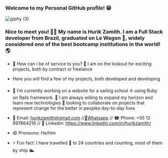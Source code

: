 ### Welcome to my Personal GitHub profile! 😁



![giphy (3)](https://user-images.githubusercontent.com/93097561/228340174-2cabacf7-1478-4507-97de-af590d0fb762.gif)






### Nice to meet you! 🙋‍♂️ My name is Hurik Zamith. I am a Full Stack developer from Brazil, graduated on Le Wagon 🚐, widely considered one of the best bootcamp institutions in the world! 🌎

- 🚀 How can I be of service to you? 🔎 I am on the lookout for exciting projects, both by contract or freelance  


- Here you will find a few of my projects, both developed and developing 
- 🔭 I’m currently working on a website for a sailing school ⛵ using Ruby on Rails framework. 🌱 I am always willing to expand my horizon and learn new technologies
👯 looking to collaborate on projects that represent change for the better in peoples day-to-day lives
- 📩 Email: hurikzamith@gmail.com //<a class="nav-link" href="https://wa.me/+5512997664219?text=Hi!%20I%20am%20at%20your%20GitHub%20profile%20%20de%20:)">📱Whatsapp</a> // ☎ Phone: +55 12 997664219 // 💼 Linkedin: https://www.linkedin.com/in/hurikzamith/
- 😄 Pronouns: He/him
- ⚡ Fun fact: I have travelled 🎒 to 24 countries and counting, most of them by ship  🛳

